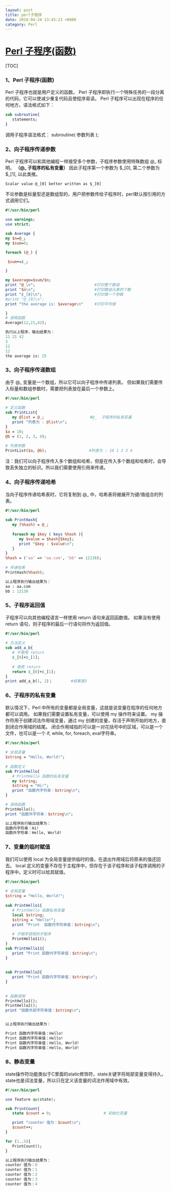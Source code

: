 ```yaml
---
layout: post
title: perl子程序
date: 2019-04-24 13:43:23 +0800
category: Perl
---
```


# [Perl 子程序(函数)](https://www.cnblogs.com/sunziying/p/9569533.html)	 

[TOC]



### 1、Perl 子程序(函数) ###
Perl 子程序也就是用户定义的函数。
Perl 子程序即执行一个特殊任务的一段分离的代码，它可以使减少重复代码且使程序易读。
Perl 子程序可以出现在程序的任何地方，语法格式如下：

~~~perl
sub subroutine{
   statements;
}
~~~

调用子程序语法格式：
subroutine( 参数列表 );


### 2、向子程序传递参数 ###
Perl 子程序可以和其他编程一样接受多个参数，子程序参数使用特殊数组 @_ 标明。  **（@_ 子程序的私有变量）**
因此子程序第一个参数为 $\_[0], 第二个参数为 $_[1], 以此类推。

~~~shell
Scalar value @_[0] better written as $_[0]
~~~

不论参数是标量型还是数组型的，用户把参数传给子程序时，perl默认按引用的方式调用它们。

~~~perl
#!/usr/bin/perl

use warnings;
use strict;

sub Average {
my $n=@_;
my $sum=0;

foreach (@_) {

 $sum+=$_;

}

my $average=$sum/$n;
print "@_\n";                          #打印整个数组
print "$n\n";                          #打印数组元素的个数
print "$_[0]\n";                       #打印第一个参数
#print "@_[0]\n";  
print "the average is: $average\n"     #打印平均值

}
# 调用函数
Average(12,21,42);

执行以上程序，输出结果为：
12 21 42
3
12
12
the average is: 25

~~~

### 3、向子程序传递数组 ###

由于 @_ 变量是一个数组，所以它可以向子程序中传递列表。
但如果我们需要传入标量和数组参数时，需要把列表放在最后一个参数上。

```perl
#!/usr/bin/perl
 
# 定义函数
sub PrintList{
   my @list = @_;                    #@_  子程序的私有变量
   print "列表为 : @list\n";
}
$a = 10;
@b = (1, 2, 3, 4);
 
# 列表参数
PrintList($a, @b); 　　　　　　　　　　 #列表为 : 10 1 2 3 4
```

注：我们可以向子程序传入多个数组和哈希，但是在传入多个数组和哈希时，会导致丢失独立的标识。所以我们需要使用引用来传递。

### 4、向子程序传递哈希 ###

当向子程序传递哈希表时，它将复制到 @_ 中，哈希表将被展开为键/值组合的列表。

```perl
#!/usr/bin/perl
 
sub PrintHash{
   my (%hash) = @_;
 
   foreach my $key ( keys %hash ){
      my $value = $hash{$key};
      print "$key : $value\n";
   }
}
%hash = ('aa' => 'aa.com', 'bb' => 12138);
 
# 传递哈希
PrintHash(%hash);

以上程序执行输出结果为：
aa : aa.com
bb : 12138
```

### 5、子程序返回值 ###

子程序可以向其他编程语言一样使用 return 语句来返回函数值。
如果没有使用 return 语句，则子程序的最后一行语句将作为返回值。

```perl
#!/usr/bin/perl
 
# 方法定义
sub add_a_b{
   # 不使用 return
   $_[0]+$_[1];  
 
   # 使用 return
   return $_[0]+$_[1];  
}
print add_a_b(1, 2)；        #结果是3
```

### 6、子程序的私有变量 ###

默认情况下，Perl 中所有的变量都是全局变量，这就是说变量在程序的任何地方都可以调用。
如果我们需要设置私有变量，可以使用 my 操作符来设置。
my 操作符用于创建词法作用域变量，通过 my 创建的变量，存活于声明开始的地方，直到闭合作用域的结尾。
闭合作用域指的可以是一对花括号中的区域，可以是一个文件，也可以是一个 if, while, for, foreach, eval字符串。

```perl
#!/usr/bin/perl
 
# 全局变量
$string = "Hello, World!";
 
# 函数定义
sub PrintHello{
   # PrintHello 函数的私有变量
   my $string;
   $string = "Hi!";
   print "函数内字符串：$string\n";
}

# 调用函数
PrintHello();
print "函数外字符串：$string\n";

以上程序执行输出结果为：
函数内字符串：Hi!
函数外字符串：Hello, World!
```

### 7、变量的临时赋值 ###
我们可以使用 local 为全局变量提供临时的值，在退出作用域后将原来的值还回去。
local 定义的变量不存在于主程序中，但存在于该子程序和该子程序调用的子程序中。定义时可以给其赋值。

```perl
#!/usr/bin/perl
 
# 全局变量
$string = "Hello, World!";
 
sub PrintHello1{
   # PrintHello 函数私有变量
   local $string;
   $string = "Hello!";
   print "Print  函数内字符串值：$string\n";
   
   # 子程序调用的子程序
   PrintHello11();
}
sub PrintHello11{
   print "Print 函数内字符串值：$string\n";
}
 
 
sub PrintHello2{
   print "Print 函数内字符串值：$string\n";
}
 
 
# 函数调用
PrintHello1();
PrintHello2();
print "函数外部字符串值：$string\n";


以上程序执行输出结果为：

Print 函数内字符串值：Hello!
Print 函数内字符串值：Hello!
Print 函数内字符串值：Hello, World!
Print 函数内字符串值：Hello, World!
```

### 8、静态变量 ###
state操作符功能类似于C里面的static修饰符，state关键字将局部变量变得持久。
state也是词法变量，所以只在定义该变量的词法作用域中有效。

~~~perl
#!/usr/bin/perl

use feature qw(state);

sub PrintCount{
   state $count = 0;                       # 初始化变量

   print "counter 值为：$count\n";
   $count++;
}

for (1..5){
   PrintCount();
}

以上程序执行输出结果为：
counter 值为：0
counter 值为：1
counter 值为：2
counter 值为：3
counter 值为：4
~~~

